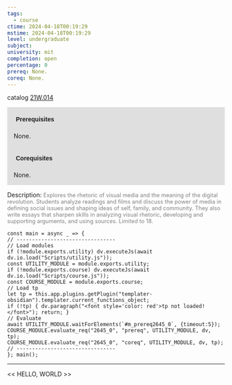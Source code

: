 ```yaml
---
tags:
  - course
ctime: 2024-04-18T00:19:29
mstime: 2024-04-18T00:19:29
level: undergraduate
subject: 
university: mit
completion: open
percentage: 0
prereq: None.
coreq: None.
---
```


catalog [21W.014](http://student.mit.edu/catalog/m21Wa.html#21W.014)

<span style="display: block; padding: 15px; background-color: rgb(100, 100, 100, 0.2);"><font id="m_prereq2645_0" style="display: block; font-family: Arial, sans-serif; font-weight: bold; padding: 5px">Prerequisites</font><br><span id="prereq2645_0">None.</span></span>
<span style="display: block; padding: 15px; background-color: rgb(100, 100, 100, 0.2);"><font id="m_coreq2645_0" style="display: block; font-family: Arial, sans-serif; font-weight: bold; padding: 5px">Corequisites</font><br><span id="coreq2645_0">None.</span></span>

<font style="">Description:</font>
<font style="color: grey; font-size: 0.8rem;">Explores the rhetoric of visual media and the meaning of the digital revolution. Students analyze readings and films and discuss the power of media in defining social issues and shaping ideas of self, family, and community. They also write essays that sharpen skills in analyzing visual rhetoric, developing and supporting arguments, and using sources. Limited to 18.</font>

```dataviewjs
const main = async _ => {
// --------------------------------
// Load modules
if (!module.exports.utility) dv.executeJs(await dv.io.load("Scripts/utility.js"));
const UTILITY_MODULE = module.exports.utility;
if (!module.exports.course) dv.executeJs(await dv.io.load("Scripts/course.js"));
const COURSE_MODULE = module.exports.course;
// Load tp
let tp = this.app.plugins.getPlugin("templater-obsidian").templater.current_functions_object;
if (!tp) { dv.paragraph("<font style='color: red'>tp not loaded!</font>"); return; }
// Evaluate
await UTILITY_MODULE.waitForElements(`#m_prereq2645_0`, {timeout:5});
COURSE_MODULE.evaluate_req("2645_0", "prereq", UTILITY_MODULE, dv, tp);
COURSE_MODULE.evaluate_req("2645_0", "coreq", UTILITY_MODULE, dv, tp);
// --------------------------------
}; main();
```

---

<< HELLO, WORLD >>
